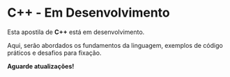 # C++ - Em Desenvolvimento

Esta apostila de **C++** está em desenvolvimento.

Aqui, serão abordados os fundamentos da linguagem, exemplos de código práticos e desafios para fixação.

**Aguarde atualizações!**
